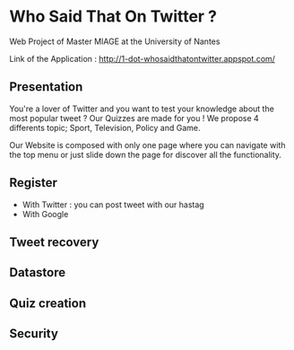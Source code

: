 # Who Said That On Twitter ?
Web Project of Master MIAGE at the University of Nantes

Link of the Application : http://1-dot-whosaidthatontwitter.appspot.com/

## Presentation
You're a lover of Twitter and you want to test your knowledge about the most popular tweet ? Our Quizzes are made for you ! We propose 4 differents topic; Sport, Television, Policy and Game.

Our Website is composed with only one page where you can navigate with the top menu or just slide down the page for discover all the functionality.

## Register
- With Twitter : you can post tweet with our hastag
- With Google

## Tweet recovery
## Datastore
## Quiz creation
## Security
